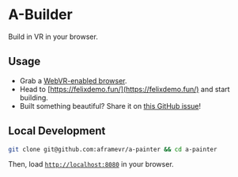 # A-Builder

Build in VR in your browser. 

## Usage

- Grab a [WebVR-enabled browser](https://webvr.rocks/).
- Head to [https://felixdemo.fun/](https://felixdemo.fun/) and start building. 
- Built something beautiful? Share it on [this GitHub issue](https://github.com/MasterFelix15/A-Builder/issues/)!

## Local Development

```bash
git clone git@github.com:aframevr/a-painter && cd a-painter
```

Then, load [`http://localhost:8080`](http://localhost:8080) in your browser.
